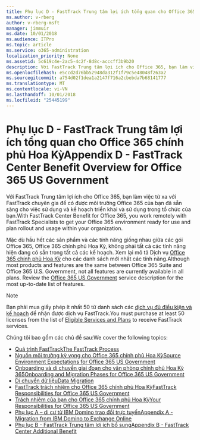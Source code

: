 ```yaml
---
title: Phụ lục D - FastTrack Trung tâm lợi ích tổng quan cho Office 365 chính phủ Hoa Kỳ
ms.author: v-rberg
author: v-rberg-msft
manager: jimmuir
ms.date: 10/01/2018
ms.audience: ITPro
ms.topic: article
ms.service: o365-administration
localization_priority: None
ms.assetid: 5c619c4e-2ac5-4c2f-8d8c-acccff3b9b20
description: Với FastTrack Trung tâm lợi ích cho Office 365, bạn làm việc từ xa với FastTrack chuyên gia để có được môi trường Office 365 của bạn đã sẵn sàng cho việc sử dụng và kế hoạch triển khai và sử dụng trong tổ chức của bạn.
ms.openlocfilehash: e5ccd2d76bb52948da312f1f79c5e48048f263a2
ms.sourcegitcommit: a754d02f1dea1a2147f716a2cbebda7b68141777
ms.translationtype: MT
ms.contentlocale: vi-VN
ms.lasthandoff: 10/01/2018
ms.locfileid: "25445199"
---
```

# <a name="appendix-d---fasttrack-center-benefit-overview-for-office-365-us-government"></a><span data-ttu-id="d9529-103">Phụ lục D - FastTrack Trung tâm lợi ích tổng quan cho Office 365 chính phủ Hoa Kỳ</span><span class="sxs-lookup"><span data-stu-id="d9529-103">Appendix D - FastTrack Center Benefit Overview for Office 365 US Government</span></span>

<span data-ttu-id="d9529-104">Với FastTrack Trung tâm lợi ích cho Office 365, bạn làm việc từ xa với FastTrack chuyên gia để có được môi trường Office 365 của bạn đã sẵn sàng cho việc sử dụng và kế hoạch triển khai và sử dụng trong tổ chức của bạn.</span><span class="sxs-lookup"><span data-stu-id="d9529-104">With FastTrack Center Benefit for Office 365, you work remotely with FastTrack Specialists to get your Office 365 environment ready for use and plan rollout and usage within your organization.</span></span> 
  
<span data-ttu-id="d9529-p101">Mặc dù hầu hết các sản phẩm và các tính năng giống nhau giữa các gói Office 365, Office 365 chính phủ Hoa Kỳ, không phải tất cả các tính năng hiện đang có sẵn trong tất cả các kế hoạch. Xem lại mô tả Dịch vụ [Office 365 chính phủ Hoa Kỳ](https://aka.ms/aboutgovcloud) cho các danh sách mới nhất các tính năng.</span><span class="sxs-lookup"><span data-stu-id="d9529-p101">Although most products and features are the same between Office 365 Suite and Office 365 U.S. Government, not all features are currently available in all plans. Review the [Office 365 US Government](https://aka.ms/aboutgovcloud) service description for the most up-to-date list of features.</span></span>

> [!NOTE]
><span data-ttu-id="d9529-107">Bạn phải mua giấy phép ít nhất 50 từ danh sách các [dịch vụ đủ điều kiện và kế hoạch](O365-eligible-services-and-plans.md) để nhận được dịch vụ FastTrack.</span><span class="sxs-lookup"><span data-stu-id="d9529-107">You must purchase at least 50 licenses from the list of [Eligible Services and Plans](O365-eligible-services-and-plans.md) to receive FastTrack services.</span></span>  

<span data-ttu-id="d9529-108">Chúng tôi bao gồm các chủ đề sau:</span><span class="sxs-lookup"><span data-stu-id="d9529-108">We cover the following topics:</span></span>
- [<span data-ttu-id="d9529-109">Quá trình FastTrack</span><span class="sxs-lookup"><span data-stu-id="d9529-109">The FastTrack Process</span></span>](O365-fasttrack-process.md) 
- [<span data-ttu-id="d9529-110">Nguồn môi trường kỳ vọng cho Office 365 chính phủ Hoa Kỳ</span><span class="sxs-lookup"><span data-stu-id="d9529-110">Source Environment Expectations for Office 365 US Government</span></span>](US-Gov-appendix-source-environment-expectations.md)   
- [<span data-ttu-id="d9529-111">Onboarding và di chuyển giai đoạn cho văn phòng chính phủ Hoa Kỳ 365</span><span class="sxs-lookup"><span data-stu-id="d9529-111">Onboarding and Migration Phases for Office 365 US Government</span></span>](US-Gov-appendix-onboarding-and-migration.md)
- [<span data-ttu-id="d9529-112">Di chuyển dữ liệu</span><span class="sxs-lookup"><span data-stu-id="d9529-112">Data Migration</span></span>](O365-data-migration.md)    
- [<span data-ttu-id="d9529-113">FastTrack trách nhiệm cho Office 365 chính phủ Hoa Kỳ</span><span class="sxs-lookup"><span data-stu-id="d9529-113">FastTrack Responsibilities for Office 365 US Government</span></span>](US-Gov-appendix-fasttrack-responsibilities.md)   
- [<span data-ttu-id="d9529-114">Trách nhiệm của bạn cho Office 365 chính phủ Hoa Kỳ</span><span class="sxs-lookup"><span data-stu-id="d9529-114">Your Responsibilities for Office 365 US Government</span></span>](US-Gov-appendix-your-responsibilities.md) 
- [<span data-ttu-id="d9529-115">Phụ lục A – di cư từ IBM Domino trao đổi trực tuyến</span><span class="sxs-lookup"><span data-stu-id="d9529-115">Appendix A - Migration from IBM Domino to Exchange Online</span></span>](O365-from-ibm-domino-to-exchange-online.md)   
- [<span data-ttu-id="d9529-116">Phụ lục B - FastTrack Trung tâm lợi ích bổ sung</span><span class="sxs-lookup"><span data-stu-id="d9529-116">Appendix B - FastTrack Center Additional Benefit</span></span>](O365-fasttrack-additional-benefits.md)


